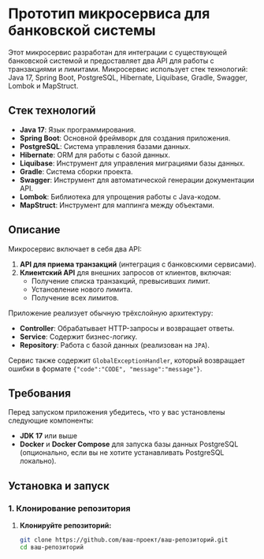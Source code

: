 # Прототип микросервиса для банковской системы

Этот микросервис разработан для интеграции с существующей банковской системой и предоставляет два API для работы с транзакциями и лимитами. Микросервис использует стек технологий: Java 17, Spring Boot, PostgreSQL, Hibernate, Liquibase, Gradle, Swagger, Lombok и MapStruct.

## Стек технологий

- **Java 17**: Язык программирования.
- **Spring Boot**: Основной фреймворк для создания приложения.
- **PostgreSQL**: Система управления базами данных.
- **Hibernate**: ORM для работы с базой данных.
- **Liquibase**: Инструмент для управления миграциями базы данных.
- **Gradle**: Система сборки проекта.
- **Swagger**: Инструмент для автоматической генерации документации API.
- **Lombok**: Библиотека для упрощения работы с Java-кодом.
- **MapStruct**: Инструмент для маппинга между объектами.

## Описание

Микросервис включает в себя два API:

1. **API для приема транзакций** (интеграция с банковскими сервисами).
2. **Клиентский API** для внешних запросов от клиентов, включая:
    - Получение списка транзакций, превысивших лимит.
    - Установление нового лимита.
    - Получение всех лимитов.

Приложение реализует обычную трёхслойную архитектуру:

- **Controller**: Обрабатывает HTTP-запросы и возвращает ответы.
- **Service**: Содержит бизнес-логику.
- **Repository**: Работа с базой данных (реализован на `JPA`).

Сервис также содержит `GlobalExceptionHandler`, который возвращает ошибки в формате `{"code":"CODE", "message":"message"}`.

## Требования

Перед запуском приложения убедитесь, что у вас установлены следующие компоненты:

- **JDK 17** или выше
- **Docker** и **Docker Compose** для запуска базы данных PostgreSQL (опционально, если вы не хотите устанавливать PostgreSQL локально).

## Установка и запуск

### 1. Клонирование репозитория

1. **Клонируйте репозиторий:**

   ```bash
   git clone https://github.com/ваш-проект/ваш-репозиторий.git
   cd ваш-репозиторий
